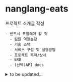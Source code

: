 # nanglang-eats

프로젝트 소개글 작성

```
- 반드시 포함해야 할 것
  - 팀원 역할분담
  - 기술 스택
  - 서비스 구성 및 실행방법
  - 프로젝트 목적/상세
  - ERD
  - (선택)API docs
```

<details>
<summary>to be updated...</summary>

## R&R

| [신진우](https://github.com/sjw0851)                                                                                                                            | [김해나](https://github.com/gogohaena)                                                                                                    | [안주환](https://github.com/Hut234)                                                                       | [이민정](https://github.com/M1ngD0ng)                                                                       
|------------------------------------------------------------------------------------------------------------------------------------------------------------------|--------------------------------------------------------------------------------------------------------------------------------------|---------------------------------------------------------------------------------------------------------|---------------------------------------------------------------------------------------------------------|
| |
| • ERD 설계 <br>• AI 메뉴 설명 생성<br>• 리뷰 관리 기능 <br>   | • ERD 설계<br>•주문 관리 기능 <br>•결제 관리 기능 <br> •   | • ERD 설계<br>•인증 · 인가 기능 구현 <br>•유저(고객, 관리자, 매니저, 마스터) 기능 구현 <br>•리뷰 조회 기능 구현 <br>• AWS 배포                                            |• ERD 설계<br>•가게 관리 기능 구현 <br>•상품 관리 기능 구현 <br>•리뷰 관리 기능 구현                                                                                                          |
### 개발 기술과 환경

![AMAZONAWS](https://img.shields.io/badge/amazonaws-232F3E?style=for-the-badge&logo=amazonaws&logoColor=white)
![PostgreSQL](https://img.shields.io/badge/PostgreSQL-4169E1?style=for-the-badge&logo=postgresql&logoColor=white)
![Docker](https://img.shields.io/badge/Docker-2496ED?style=for-the-badge&logo=docker&logoColor=white)


![JAVA](https://img.shields.io/badge/java-007396?style=for-the-badge&logo=java&logoColor=white)
![SpringBoot](https://img.shields.io/badge/springboot-6DB33F?style=for-the-badge&logo=springboot&logoColor=white)
![SpringSecurity](https://img.shields.io/badge/springsecurity-6DB33F?style=for-the-badge&logo=springsecurity&logoColor=white)
![GoogleGemini](https://img.shields.io/badge/googlegemini-8E75B2?style=for-the-badge&logo=googlegemini&logoColor=white)


![Github](https://img.shields.io/badge/github-181717?style=for-the-badge&logo=github&logoColor=white)
![Notion](https://img.shields.io/badge/Notion-000000?style=for-the-badge&logo=Notion&logoColor=white)
![Slack](https://img.shields.io/badge/Slack-4A154B?style=for-the-badge&logo=Slack&logoColor=white)


### 개발 일정

2024년 11월 06일 ~ 2024년 11월 18일

## 서비스 구성 및 실행 방법



## 프로젝트 목적/상세
- **프로젝트 개요**
    - **주제:** 배달 및 포장 음식 주문 관리 플랫폼 개발
    - **목표:** 광화문 근처에서 운영될 음식점들의 배달 및 포장 주문 관리, 결제, 그리고 주문 내역 관리 기능을 제공하는 플랫폼 개발
- **운영 지역**
    - **지역:** 초기에는 광화문 근처로 한정하여 운영하며, 향후 확장을 고려한 지역 분류 시스템 설계 필요
    - ***향후 확장성**: 지역별 필터링, 지역정보 수정 및 추가 등이 가능 하도록 고려*
- **음식점 분류**
    - **카테고리:** 다음과 같은 음식점 카테고리로 분류
        - 한식
        - 중식
        - 분식
        - 치킨
        - 피자
    - **향후 확장성:** 음식점 카테고리를 추가하거나 수정할 수 있도록 유연한 데이터 구조 설계 필요
- **결제 시스템**
    - **결제 방식:** 카드 결제만 가능
    - **PG사 연동:** PG사와의 결제 연동은 외주 개발로 진행하며, 결제 관련 내역만 플랫폼의 데이터베이스에 저장
    - **결제 테이블:** 결제 내역을 저장하기 위한 전용 테이블 설계

- **주문 관리**
    - **주문 취소:** 주문 생성 후 5분 이내에만 취소 가능하도록 제한
    - **주문 유형:** 온라인 주문과 대면 주문(가게에서 직접 주문) 모두 지원
    - **대면 주문 처리:** 가게 사장님이 직접 대면 주문을 접수

- **데이터 보존 및 삭제 처리**
    - **데이터 보존:** 모든 데이터는 완전 삭제되지 않고 숨김 처리로 관리
    - **상품 숨김:** 개별 상품도 숨김 처리 가능하도록 구현(숨김과 삭제는 다른 필드에서 동작해야함)
    - **데이터 감사 로그:** 모든 정보에 생성일, 생성 아이디, 수정일, 수정 아이디, 삭제일, 삭제 아이디를 포함

- **접근 권한 관리**
    - **고객:** 자신의 주문 내역만 조회 가능
    - **가게 주인:** 자신의 가게 주문 내역, 가게 정보, 주문 처리 및 메뉴 수정 가능
    - **관리자:** 모든 가게 및 주문에 대한 전체 권한 보유
- **배송지 정보**
    - ***필수 입력 사항:** 주소지, 요청 사항*
    - *‘주문’ 과 ‘배달’ 에 모두 관련된 정보 입니다!*

- **AI API 연동**
    - **상품 설명 자동 생성:** AI API를 연동하여 가게 사장님이 상품 설명을 쉽게 작성할 수 있도록 지원
    - **AI 요청 기록:** AI API 요청 질문과 대답은 모두 데이터베이스에 저장
## Dependency

- Java SDK 17
- SpringBoot jpa
- SpringBoot Security
- SPringBoot validation
- SpringBoot test
- postgresql
- QueryDSL
- jsonwebtoken
- wbemvc
- aws

## ERD
![18조 ERD 설계서 최종](https://github.com/user-attachments/assets/d1739a04-c064-4100-9723-696089bb815b)


## Git Convention

### Branch Rule

- `main`         : 최종 확인 완료
- `hotfix`       : 최종 배포 버전에서의 오류 긴급 수정
- `dev`      : 기능 개발 및 수정, 오류 해결 완료 버전
- `feat`      : dev에서 따서 각자 작업 (feat/작업내용)
    ```
    ex1) feat/asset-vm
    ex2) feat/fix-login-error
    ex3) feat/mod-properties
    ```

### Commit Rule

**Type**

- `[feat]`        : 새로운 기능, 코드 추가
- `[mod]`         : 기능 개선, 수정, 코드 리팩토링
- `[fix]`         : 버그 수정
- `[etc]`         : 그 외

**Message**

```
[타입] 커밋내용
--blank line--
상세내용...
```

```
ex) 
[feat] Asset Management > VM 조회 기능 추가
 
- VM 목록 조회
- VM 상세 조회
```

```
$ git commit -m "this is Subject
>> 
>> this is Body
>> 
>> this is Footer"

// Github Desktop 사용시 
// Summary(required) 란에 Type: Subject 입력
// Description 란에 Body와 Footer입력 
```

<br />

## Coding Convention

### Project Structure

```
+-- src
| +-- main
| | +-- java.com.sparta.nanglangeats
| | | +-- domain
| | | | +-- auth  // 도메인명
| | | | | +-- controller
| | | | | +-- service
| | | | | +-- repository
| | | | | +-- dto
| | | | | +-- entity
| | | +-- global
| | | | +-- config
| | | | +-- util
```

### Naming Rule

**기본 규칙**

- 클래스명 : Pascal Case 사용 `ex) UserService.java`
- 메소드명 : Camel Case 사용 `ex) getUser()`
- DB스키마명 : Snake Case & Upper Case 사용 `ex) USER_PERMITION`

**메소드**

- getXxxList : 목록 조회
- getXxxDetail : 단건, 상세 조회
- insertXxx : 등록
- updateXxx : 수정
- deleteXxx : 삭제

## Deploy

배포 매뉴얼 작성

## Test

테스트 매뉴얼 작성

</details>
